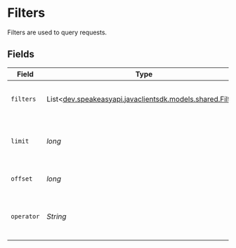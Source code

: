 # Filters

Filters are used to query requests.


## Fields

| Field                                                                                      | Type                                                                                       | Required                                                                                   | Description                                                                                |
| ------------------------------------------------------------------------------------------ | ------------------------------------------------------------------------------------------ | ------------------------------------------------------------------------------------------ | ------------------------------------------------------------------------------------------ |
| `filters`                                                                                  | List<[dev.speakeasyapi.javaclientsdk.models.shared.Filter](../../models/shared/Filter.md)> | :heavy_check_mark:                                                                         | A list of filters to apply to the query.                                                   |
| `limit`                                                                                    | *long*                                                                                     | :heavy_check_mark:                                                                         | The maximum number of results to return.                                                   |
| `offset`                                                                                   | *long*                                                                                     | :heavy_check_mark:                                                                         | The offset to start the query from.                                                        |
| `operator`                                                                                 | *String*                                                                                   | :heavy_check_mark:                                                                         | The operator to use when combining filters.                                                |